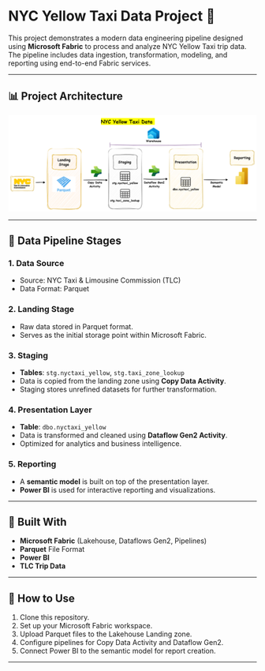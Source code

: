 
# NYC Yellow Taxi Data Project 🚖

This project demonstrates a modern data engineering pipeline designed using **Microsoft Fabric** to process and analyze NYC Yellow Taxi trip data. The pipeline includes data ingestion, transformation, modeling, and reporting using end-to-end Fabric services.

---

## 📊 Project Architecture

![Project Architecture](https://github.com/Gaya39877/NYC_Yellow_Taxi_Project/blob/main/Assests/NYC_Yellow_Taxi_Architecture.png)

---

## 📁 Data Pipeline Stages

### 1. **Data Source**
- Source: NYC Taxi & Limousine Commission (TLC)
- Data Format: Parquet

### 2. **Landing Stage**
- Raw data stored in Parquet format.
- Serves as the initial storage point within Microsoft Fabric.

### 3. **Staging**
- **Tables**: `stg.nyctaxi_yellow`, `stg.taxi_zone_lookup`
- Data is copied from the landing zone using **Copy Data Activity**.
- Staging stores unrefined datasets for further transformation.

### 4. **Presentation Layer**
- **Table**: `dbo.nyctaxi_yellow`
- Data is transformed and cleaned using **Dataflow Gen2 Activity**.
- Optimized for analytics and business intelligence.

### 5. **Reporting**
- A **semantic model** is built on top of the presentation layer.
- **Power BI** is used for interactive reporting and visualizations.

---

## 🧰 Built With

- **Microsoft Fabric** (Lakehouse, Dataflows Gen2, Pipelines)
- **Parquet** File Format
- **Power BI**
- **TLC Trip Data**

---

## 🚀 How to Use

1. Clone this repository.
2. Set up your Microsoft Fabric workspace.
3. Upload Parquet files to the Lakehouse Landing zone.
4. Configure pipelines for Copy Data Activity and Dataflow Gen2.
5. Connect Power BI to the semantic model for report creation.

---


